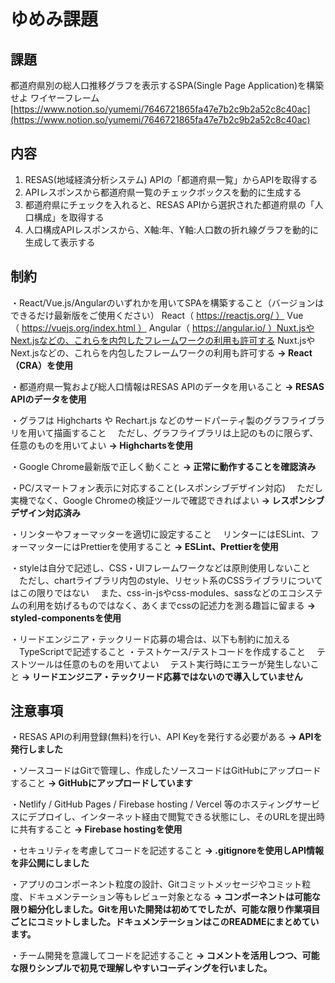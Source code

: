 # ゆめみ課題

## 課題

都道府県別の総人口推移グラフを表示するSPA(Single Page Application)を構築せよ
ワイヤーフレーム
[https://www.notion.so/yumemi/7646721865fa47e7b2c9b2a52c8c40ac](https://www.notion.so/yumemi/7646721865fa47e7b2c9b2a52c8c40ac)

## 内容

1. RESAS(地域経済分析システム) APIの「都道府県一覧」からAPIを取得する
2. APIレスポンスから都道府県一覧のチェックボックスを動的に生成する
3. 都道府県にチェックを入れると、RESAS APIから選択された都道府県の「人口構成」を取得する
4. 人口構成APIレスポンスから、X軸:年、Y軸:人口数の折れ線グラフを動的に生成して表示する

## 制約

・React/Vue.js/Angularのいずれかを用いてSPAを構築すること（バージョンはできるだけ最新版をご使用ください）
React（ https://reactjs.org/ ）
Vue（ https://vuejs.org/index.html ）
Angular（ https://angular.io/ ）Nuxt.jsやNext.jsなどの、これらを内包したフレームワークの利用も許可する
Nuxt.jsやNext.jsなどの、これらを内包したフレームワークの利用も許可する
**→ React（CRA）を使用**

・都道府県一覧および総人口情報はRESAS APIのデータを用いること
**→ RESAS APIのデータを使用**

・グラフは Highcharts や Rechart.js などのサードパーティ製のグラフライブラリを用いて描画すること
　ただし、グラフライブラリは上記のものに限らず、任意のものを用いてよい
**→ Highchartsを使用**

・Google Chrome最新版で正しく動くこと
**→ 正常に動作することを確認済み**

・PC/スマートフォン表示に対応すること(レスポンシブデザイン対応)
　ただし実機でなく、Google Chromeの検証ツールで確認できればよい
**→ レスポンシブデザイン対応済み**

・リンターやフォーマッターを適切に設定すること
　リンターにはESLint、フォーマッターにはPrettierを使用すること
**→ ESLint、Prettierを使用**

・styleは自分で記述し、CSS・UIフレームワークなどは原則使用しないこと
　ただし、chartライブラリ内包のstyle、リセット系のCSSライブラリについてはこの限りではない
　また、css-in-jsやcss-modules、sassなどのエコシステムの利用を妨げるものではなく、あくまでcssの記述力を測る趣旨に留まる
**→ styled-componentsを使用**

・リードエンジニア・テックリード応募の場合は、以下も制約に加える
　TypeScriptで記述すること
・テストケース/テストコードを作成すること
　テストツールは任意のものを用いてよい
　テスト実行時にエラーが発生しないこと
**→ リードエンジニア・テックリード応募ではないので導入していません**

## 注意事項

・RESAS APIの利用登録(無料)を行い、API Keyを発行する必要がある
**→ APIを発行しました**

・ソースコードはGitで管理し、作成したソースコードはGitHubにアップロードすること
**→ GitHubにアップロードしています**

・Netlify / GitHub Pages / Firebase hosting / Vercel 等のホスティングサービスにデプロイし、インターネット経由で閲覧できる状態にし、そのURLを提出時に共有すること
**→ Firebase hostingを使用**

・セキュリティを考慮してコードを記述すること
**→ .gitignoreを使用しAPI情報を非公開にしました**

・アプリのコンポーネント粒度の設計、Gitコミットメッセージやコミット粒度、ドキュメンテーション等もレビュー対象となる
**→ コンポーネントは可能な限り細分化しました。Gitを用いた開発は初めてでしたが、可能な限り作業項目ごとにコミットしました。ドキュメンテーションはこのREADMEにまとめています。**

・チーム開発を意識してコードを記述すること
**→ コメントを活用しつつ、可能な限りシンプルで初見で理解しやすいコーディングを行いました。**